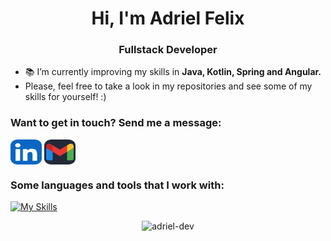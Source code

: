 <h1 align="center">Hi, I'm Adriel Felix</h1> 
<h3 align="center">Fullstack Developer</h3>

- 📚 I’m currently improving my skills in **Java, Kotlin, Spring and Angular.**
- Please, feel free to take a look in my repositories and see some of my skills for yourself! :)

<h3 align="left">Want to get in touch? Send me a message:</h3>
<p align="left">
<a href="https://linkedin.com/in/adriel-felix" target="blank"><img align="center" src="https://github.com/tandpfun/skill-icons/blob/main/icons/LinkedIn.svg" alt="adriel-felix" height="40" width="50" /></a>
<a href="mailto:adrielandrade3@gmail.com" target="blank"><img align="center" src="https://github.com/tandpfun/skill-icons/blob/main/icons/Gmail-Dark.svg" alt="adriel-felix" height="40" width="50" /></a>
</p>

<h3 align="left">Some languages and tools that I work with:</h3>

[![My Skills](https://skillicons.dev/icons?i=java,kotlin,spring,angular,typescript,js,html,css,bootstrap,mysql,postgres,mongodb,git)](https://skillicons.dev)

<p align="center"><img src="https://github-readme-stats.vercel.app/api/top-langs?username=adriel-dev&show_icons=true&theme=dark&locale=en&layout=compact" alt="adriel-dev" /></p>
